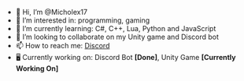 - 👋 Hi, I’m @Micholex17
- 👀 I’m interested in: programming, gaming
- 🌱 I’m currently learning: C#, C++, Lua, Python and JavaScript
- 💞️ I’m looking to collaborate on my Unity game and Discord bot
- 📫 How to reach me: [Discord](https://discord.gg/FestWc3Gp3)
- 🖥️ Currently working on: Discord Bot **[Done]**, Unity Game **[Currently Working On]**

<!---
Micholex17/Micholex17 is a ✨ special ✨ repository because its `README.md` (this file) appears on your GitHub profile.
You can click the Preview link to take a look at your changes.
--->
